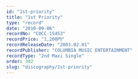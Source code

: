 ```yaml
---
id: "1st-priority"
title: "1st Priority"
type: "record"
date: "2010-09-06"
recordNo: "COCC-15453"
recordPrice: "1,200円"
recordReleaseDate: "2003.02.01"
recordPublisher: "COLUMBIA MUSIC ENTERTAINMENT"
recordType: "2nd Maxi Single"
order: 302
slug: "discography/1st-priority"
---
```



